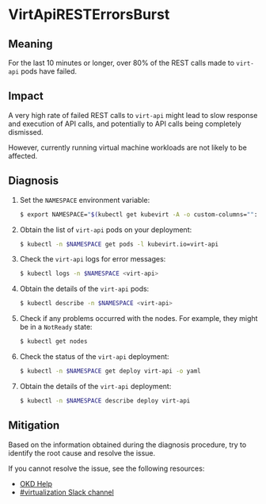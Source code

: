 # VirtApiRESTErrorsBurst

## Meaning

For the last 10 minutes or longer, over 80% of the REST calls made to `virt-api`
pods have failed.

## Impact

A very high rate of failed REST calls to `virt-api` might lead to slow response
and execution of API calls, and potentially to API calls being completely
dismissed.

However, currently running virtual machine workloads are not likely to be
affected.

## Diagnosis

1. Set the `NAMESPACE` environment variable:

   ```bash
   $ export NAMESPACE="$(kubectl get kubevirt -A -o custom-columns="":.metadata.namespace)"
   ```

2. Obtain the list of `virt-api` pods on your deployment:

   ```bash
   $ kubectl -n $NAMESPACE get pods -l kubevirt.io=virt-api
   ```

3. Check the `virt-api` logs for error messages:

   ```bash
   $ kubectl logs -n $NAMESPACE <virt-api>
   ```

4. Obtain the details of the `virt-api` pods:

   ```bash
   $ kubectl describe -n $NAMESPACE <virt-api>
   ```

5. Check if any problems occurred with the nodes. For example, they might be in
a `NotReady` state:

   ```bash
   $ kubectl get nodes
   ```

6. Check the status of the `virt-api` deployment:

   ```bash
   $ kubectl -n $NAMESPACE get deploy virt-api -o yaml
   ```

7. Obtain the details of the `virt-api` deployment:

   ```bash
   $ kubectl -n $NAMESPACE describe deploy virt-api
   ```

## Mitigation

Based on the information obtained during the diagnosis procedure, try to
identify the root cause and resolve the issue.

<!--DS: If you cannot resolve the issue, log in to the
link:https://access.redhat.com[Customer Portal] and open a support case,
attaching the artifacts gathered during the diagnosis procedure.-->
<!--USstart-->
If you cannot resolve the issue, see the following resources:

- [OKD Help](https://www.okd.io/help/)
- [#virtualization Slack channel](https://kubernetes.slack.com/channels/virtualization)
<!--USend-->
